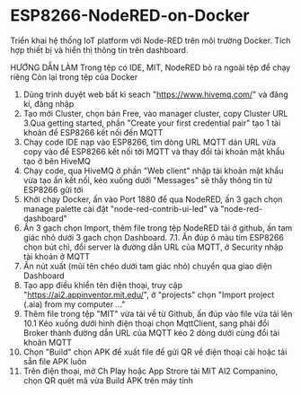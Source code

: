 # ESP8266-NodeRED-on-Docker
Triển khai hệ thống IoT platform với Node-RED trên môi trường Docker.  Tích hợp thiết bị và hiển thị thông tin trên dashboard.

HƯỚNG DẪN LÀM
Trong tệp có IDE, MIT, NodeRED bỏ ra ngoài tệp để chạy riêng
Còn lại trong tệp của Docker

1. Dùng trình duyệt web bất kì seach "https://www.hivemq.com/" và đăng kí, đăng nhập
2. Tạo mới Cluster, chọn bản Free, vào manager cluster, copy Cluster URL
3.Qua getting started, phần "Create your first credential pair" tạo 1 tài khoản để ESP8266 kết nối đến MQTT
4. Chạy code IDE nạp vào ESP8266, tìm dòng URL MQTT dán URL vừa copy vào để ESP8266 kết nối tới MQTT và thay đổi tài khoản mật khẩu tạo ở bên HiveMQ
5. Chạy code, qua HiveMQ ở phần "Web client" nhập tài khoản mật khẩu vừa tạo ấn kết nối, kéo xuống dưới "Messages" sẽ thấy thông tin từ ESP8266 gửi tới
6. Khởi chạy Docker, ấn vào Port 1880 để qua NodeRED, ấn 3 gạch chọn manage palette cài đặt "node-red-contrib-ui-led" và "node-red-dashboard"
7. Ấn 3 gạch chọn Import, thêm file trong tệp NodeRED tải ở github, ấn tam giác nhỏ dưới 3 gach chọn Dashboard.
7.1. Ấn đúp ô màu tím ESP8266 chọn bút chì, đổi server là đường dẫn URL của MQTT, ở Security nhập tài khoản ở MQTT
8. Ấn nút xuất (mũi tên chéo dưới tam giác nhỏ) chuyển qua giao diện Dashboard
9. Tạo app điều khiển tên điện thoại, truy cập "https://ai2.appinventor.mit.edu/", ở "projects" chọn "Import project (.aia) from my computer ..."
10. Thêm file trong tệp "MIT" vừa tải về từ Github, ấn đúp vào file vừa tải lên
10.1 Kéo xuống dưới hình điện thoại chọn MqttClient, sang phải đổi Broker thành đường dẫn URL của MQTT kéo 2 dòng dưới cùng đổi tài khoản MQTT
11. Chọn "Build" chọn APK để xuất file để gửi QR về điện thoại cài hoặc tải sẵn file APK luôn
12. Trên điện thoại, mở Ch Play hoặc App Strore tải MIT AI2 Companino, chọn QR quét mã vừa Build APK trên máy tính
